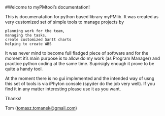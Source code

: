 #Welcome to myPMtool’s documentation!

This is documenatation for python based library myPMlib. It was created as very customized set of simple tools to manage projects by

    planning work for the team,
    managing the tasks,
    create customized Gantt charts
    helping to create WBS

It was never mind to become full fladged piece of software and for the moment it’s main purpose is to allow do my work (as Program Manager) and practice python coding at the same time. Suprisigly enough it prove to be quite a handy tool.

At the moment there is no gui implemented and the intended way of usng this set of tools is via iPhyton console (spyder do the job very well). If you find it in any matter interesting please use it as you want.

Thanks!

Tom (tomasz.tomanek@gmail.com) 

